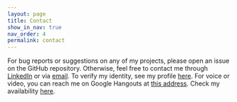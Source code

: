 ```yaml
---
layout: page
title: Contact
show_in_nav: true
nav_order: 4
permalink: contact
---
```

For bug reports or suggestions on any of my projects, please open an issue on the GitHub repository. Otherwise, feel free to contact me through [LinkedIn](https://www.linkedin.com/in/niwalker) or via [email](mailto:nickswalker@icloud.com). To verify my identity, see my profile [here](https://keybase.io/nickswalker). For voice or video, you can reach me on Google Hangouts at [this address](mailto:walker.s.nick@gmail.com). Check my availability [here](/calendar).
